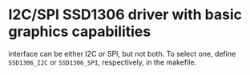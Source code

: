 # I2C/SPI SSD1306 driver with basic graphics capabilities

interface can be either I2C or SPI, but not both. To select one, define
`SSD1306_I2C` or `SSD1306_SPI`, respectively, in the makefile.
